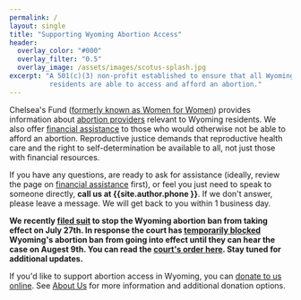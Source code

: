 ```yaml
---
permalink: /
layout: single
title: "Supporting Wyoming Abortion Access"
header:
  overlay_color: "#000"
  overlay_filter: "0.5"
  overlay_image: /assets/images/scotus-splash.jpg
excerpt: "A 501(c)(3) non-profit established to ensure that all Wyoming
          residents are able to access and afford an abortion."
---
```


Chelsea's Fund ([formerly known as Women for Women](/newname))
provides information about [abortion providers](/providers) relevant
to Wyoming residents. We also offer [financial assistance](/financial)
to those who would otherwise not be able to afford an
abortion. Reproductive justice demands that reproductive
health care and the right to self-determination be available to all,
not just those with financial resources.

If you have any questions, are ready to ask for assistance (ideally,
review the page on [financial assistance](/financial) first), or feel
you just need to speak to someone directly, **call us at
{{site.author.phone }}**. If we don't answer, please leave a
message. We will get back to you within 1 business day.

**We recently [filed suit](/assets/files/2022-07-25_complaint.pdf) to
  stop the Wyoming abortion ban from taking effect on July 27th. In
  response the court has [temporarily
  blocked](https://www.jhnewsandguide.com/news/cops_courts/local/abortion-ban-halted-after-wed-hearing-finds-possible-irreparable-harm/article_e432415d-7c76-5d2e-afee-eea34d5d95b9.html)
  Wyoming's abortion ban from going into effect until they can hear
  the case on Augest 9th. You can read the [court's order
  here](/assets/files/2022-07-28_order.pdf). Stay tuned for
  additional updates.**

If you'd like to support abortion access in Wyoming, you can
[donate to us online](https://www.paypal.com/donate?hosted_button_id=NR88FU8XPDRN6).
See [About Us](/about/#donations) for more information and additional
donation options.
